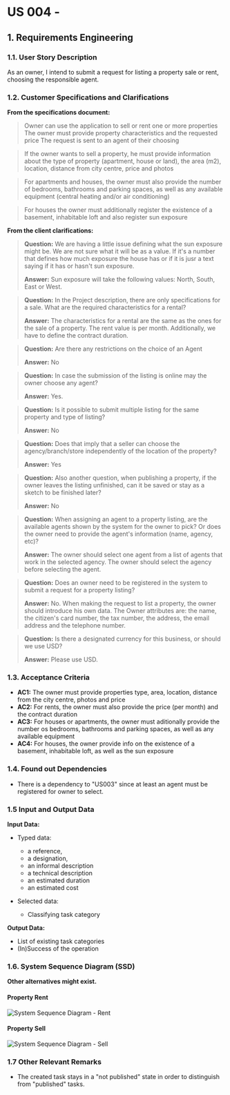 # US 004 - 

## 1. Requirements Engineering


### 1.1. User Story Description


As an owner, I intend to submit a request for listing a property sale or rent, choosing the responsible agent.



### 1.2. Customer Specifications and Clarifications 


**From the specifications document:**

> Owner can use the application to sell or rent one or more properties
> The owner must provide property characteristics and the requested price
> The request is sent to an agent of their choosing

> If the owner wants to sell a property, he must provide information about the type of property (apartment, house or land), the area (m2), location, distance from city centre, price and photos
 
> For apartments and houses, the owner must also provide the number of bedrooms, bathrooms and parking spaces, as well as any available equipment (central heating and/or air conditioning)

> For houses the owner must additionally register the existence of a basement, inhabitable loft and also register sun exposure


**From the client clarifications:**

> **Question:** We are having a little issue defining what the sun exposure might be. We are not sure what it will be as a value. If it's a number that defines how much exposure the house has or if it is jusr a text saying if it has or hasn't sun exposure.
>  
> **Answer:** Sun exposure will take the following values: North, South, East or West.


> **Question:** In the Project description, there are only specifications for a sale. What are the required characteristics for a rental?
>  
> **Answer:** The characteristics for a rental are the same as the ones for the sale of a property. The rent value is per month. Additionally, we have to define the contract duration.


> **Question:** Are there any restrictions on the choice of an Agent
>
> **Answer:** No


> **Question:** In case the submission of the listing is online may the owner choose any agent?
>
> **Answer:** Yes.


> **Question:** Is it possible to submit multiple listing for the same property and type of listing?
>
> **Answer:** No


> **Question:** Does that imply that a seller can choose the agency/branch/store independently of the location of the property?
>
> **Answer:** Yes


> **Question:** Also another question, when publishing a property, if the owner leaves the listing unfinished, can it be saved or stay as a sketch to be finished later?
>
> **Answer:** No


> **Question:** When assigning an agent to a property listing, are the available agents shown by the system for the owner to pick? Or does the owner need to provide the agent's information (name, agency, etc)?
>
> **Answer:** The owner should select one agent from a list of agents that work in the selected agency. The owner should select the agency before selecting the agent.


> **Question:** Does an owner need to be registered in the system to submit a request for a property listing?
> 
> **Answer:** No. When making the request to list a property, the owner should introduce his own data. The Owner attributes are: the name, the citizen's card number, the tax number, the address, the email address and the telephone number.


> **Question:** Is there a designated currency for this business, or should we use USD?
>
> **Answer:** Please use USD.

### 1.3. Acceptance Criteria


* **AC1:** The owner must provide properties type, area, location, distance from the city centre, photos and price
* **AC2:** For rents, the owner must also provide the price (per month) and the contract duration 
* **AC3:** For houses or apartments, the owner must aditionally provide the number os bedrooms, bathrooms and parking spaces, as well as any available equipment
* **AC4:** For houses, the owner provide info on the existence of a basement, inhabitable loft, as well as the sun exposure


### 1.4. Found out Dependencies


* There is a dependency to "US003" since at least an agent must be registered for owner to select.


### 1.5 Input and Output Data


**Input Data:**

* Typed data:
	* a reference, 
	* a designation, 
	* an informal description
	* a technical description
	* an estimated duration
	* an estimated cost
	
* Selected data:
	* Classifying task category 


**Output Data:**

* List of existing task categories
* (In)Success of the operation

### 1.6. System Sequence Diagram (SSD)

**Other alternatives might exist.**

#### Property Rent

![System Sequence Diagram - Rent](svg/us004-system-sequence-diagram-rent-System_Sequence_Diagram__SSD____Rent_Property.svg)

#### Property Sell

![System Sequence Diagram - Sell](svg/us004-system-sequence-diagram-sell-System_Sequence_Diagram__SSD____Sell_Property.svg)

### 1.7 Other Relevant Remarks

* The created task stays in a "not published" state in order to distinguish from "published" tasks.